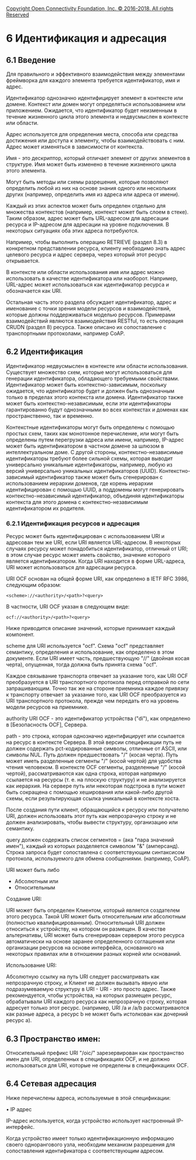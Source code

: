 [Copyright Open Connectivity Foundation, Inc. © 2016-2018. All rights Reserved](https://openconnectivity.org/)

# 6 Идентификация и адресация

## 6.1 Введение

Для правильного и эффективного взаимодействия между элементами фреймворка для каждого элемента требуется идентификатор, имя и адрес.

Идентификатор однозначно идентифицирует элемент в контексте или домене. Контекст или домен могут определяться использованием или приложением. Ожидается, что идентификатор будет неизменным в течение жизненного цикла этого элемента и недвусмыслен в контексте или области.

Адрес используется для определения места, способа или средства достижения или доступа к элементу, чтобы взаимодействовать с ним. Адрес может изменяться в зависимости от контекста.

Имя - это дескриптор, который отличает элемент от других элементов в структуре. Имя может быть изменено в течение жизненного цикла этого элемента.

Могут быть методы или схемы разрешения, которые позволяют определить любой из них на основе знания одного или нескольких других (например, определить имя из адреса или адреса от имени).

Каждый из этих аспектов может быть определен отдельно для множества контекстов (например, контекст может быть слоем в стеке). Таким образом, адрес может быть URL-адресом для адресации ресурса и IP-адресом для адресации на уровне подключения. В некоторых ситуациях оба этих адреса потребуются.

Например, чтобы выполнить операцию RETRIEVE (раздел 8.3) в конкретном представлении ресурса, клиенту необходимо знать адрес целевого ресурса и адрес сервера, через который этот ресурс открывается.

В контексте или области использования имя или адрес можно использовать в качестве идентификатора или наоборот. Например, URL-адрес может использоваться как идентификатор ресурса и обозначается как URI.

Остальная часть этого раздела обсуждает идентификатор, адрес и именование с точки зрения модели ресурсов и взаимодействий, которые должны поддерживаться моделью ресурсов. Примерами взаимодействий являются взаимодействия RESTful, то есть операция CRUDN (раздел 8) ресурса. Также описано их сопоставление с транспортными протоколами, например CoAP.

## 6.2 Идентификация

Идентификатор недвусмыслен в контексте или области использования. Существует множество схем, которые могут использоваться для генерации идентификатора, обладающего требуемыми свойствами. Идентификатор может быть контекстно-зависимым, поскольку ожидается, что идентификатор будет и должен быть однозначным только в пределах этого контекста или домена. Идентификатор также может быть контекстно-независимым, если эти идентификаторы гарантированно будут однозначными во всех контекстах и доменах как пространственно, так и временно.

Контекстные идентификаторы могут быть определены с помощью простых схем, таких как монотонное перечисление, или могут быть определены путем перегрузки адреса или имени, например, IP-адрес может быть идентификатором в частном домене за шлюзом в интеллектуальном доме. С другой стороны, контекстно-независимые идентификаторы требуют более сильной схемы, которая выводит универсально уникальные идентификаторы, например, любую из версий универсально уникальных идентификаторов (UUID). Контекстно-зависимый идентификатор также может быть сгенерирован с использованием иерархии доменов, где корень иерархии идентифицирован с помощью UUID, а поддомены могут генерировать контекстно-независимый идентификатор, объединяя идентификаторы контекста для этого домена с контекстно-независимым идентификатором их родителя.

### 6.2.1 Идентификация ресурсов и адресация

Ресурс может быть идентифицирован с использованием URI и адресован тем же URI, если URI является URL-адресом. В некоторых случаях ресурсу может понадобиться идентификатор, отличный от URI; в этом случае ресурс может иметь свойство, значение которого является идентификатором. Когда URI находится в форме URL-адреса, URI может использоваться для адресации ресурса.

URI OCF основан на общей форме URI, как определено в IETF RFC 3986, следующим образом:

```
<scheme>://<authority>/<path>?<query>
```

В частности, URI OCF указан в следующем виде:

```
ocf://<authority>/<path>?<query>
```

Ниже приводится описание значений, которые принимает каждый компонент.

scheme для URI используется "ocf". Схема "ocf" представляет семантику, определения и использование, как определено в этом документе. Если URI имеет часть, предшествующую "//" (двойная косая черта), опущенная, тогда должна быть принята схема "ocf".

Каждое связывание транспорта отвечает за указание того, как URI OCF преобразуется в URI транспортного протокола перед отправкой по сети запрашивающим. Точно так же на стороне приемника каждое привязку к транспорту отвечает за указание того, как URI OCF преобразуется из URI транспортного протокола, прежде чем передать его на уровень модели ресурсов на приемнике.

authority URI OCF - это идентификатор устройства ("di"), как определено в [Безопасность OCF], Сервера.

path - это строка, которая однозначно идентифицирует или ссылается на ресурс в контексте Сервера. В этой версии спецификации путь не должен содержать pct-кодированные символы, отличные от ASCII, или символы NUL. Путь должен предшествовать "/" (косая черта). Путь может иметь разделенные сегменты "/" (косой чертой) для удобства чтения человеком. В контексте OCF сегменты, разделенные "/" (косой чертой), рассматриваются как одна строка, которая напрямую ссылается на ресурсы (т. е. на плоскую структуру) и не анализируется как иерархия. На сервере путь или некоторая подстрока в пути может быть сокращена с помощью хеширования или какой-либо другой схемы, если результирующая ссылка уникальный в контексте хоста.

После создания пути клиент, обращающийся к ресурсу или получателю URI, должен использовать этот путь как непрозрачную строку и не должен анализировать, чтобы вывести структуру, организацию или семантику.

query должен содержать список сегментов <name> = <value> (ака "пара значений имен"), каждый из которых разделяется символом "&" (амперсанд). Строка запроса будет сопоставлена с соответствующим синтаксисом протокола, используемого для обмена сообщениями. (например, CoAP).

URI может быть либо

- Абсолютным или
- Относительным

Создание URI:

URI может быть определен Клиентом, который является создателем этого ресурса. Такой URI может быть относительным или абсолютным (полностью квалифицированным). Относительный URI должен относиться к устройству, на котором он размещен. В качестве альтернативы, URI может быть сгенерирован сервером этого ресурса автоматически на основе заранее определенного соглашения или организации ресурсов на основе интерфейса, основанного на некоторых правилах или в отношении разных корней или оснований.

Использование URI:

Абсолютную ссылку на путь URI следует рассматривать как непрозрачную строку, и Клиент не должен вызывать явную или подразумеваемую структуру в URI - URI - это просто адрес. Также рекомендуется, чтобы устройства, на которых размещен ресурс, обрабатывали URI каждого ресурса как непрозрачную строку, которая адресует только этот ресурс. (например, URI /a и /a/b рассматриваются как разные адреса, а ресурс b не может быть истолкован как дочерний ресурс a).

## 6.3 Пространство имен:

Относительный префикс URI "/oic/" зарезервирован как пространство имен для URI, определенных в спецификациях OCF, и не должно использоваться для URI, которые не определены в спецификациях OCF.

## 6.4 Сетевая адресация

Ниже перечислены адреса, используемые в этой спецификации:

• IP адрес

IP-адрес используется, когда устройство использует настроенный IP-интерфейс.

Когда устройство имеет только идентификационную информацию своего однорангового узла, необходим механизм разрешения для сопоставления идентификатора с соответствующим адресом.